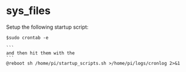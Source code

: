 # sys_files
Setup the following startup script:
````
$sudo crontab -e

```
and then hit them with the
```
@reboot sh /home/pi/startup_scripts.sh >/home/pi/logs/cronlog 2>&1
````
